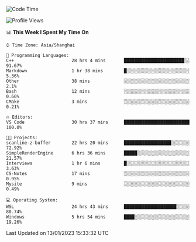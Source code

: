 <!--START_SECTION:waka-->
![Code Time](http://img.shields.io/badge/Code%20Time-586%20hrs%2041%20mins-blue)

![Profile Views](http://img.shields.io/badge/Profile%20Views-1-blue)

📊 **This Week I Spent My Time On** 

```text
⌚︎ Time Zone: Asia/Shanghai

💬 Programming Languages: 
C++                      28 hrs 4 mins       ███████████████████████░░   91.67% 
Markdown                 1 hr 38 mins        █░░░░░░░░░░░░░░░░░░░░░░░░   5.36% 
Other                    38 mins             ░░░░░░░░░░░░░░░░░░░░░░░░░   2.1% 
Bash                     12 mins             ░░░░░░░░░░░░░░░░░░░░░░░░░   0.66% 
CMake                    3 mins              ░░░░░░░░░░░░░░░░░░░░░░░░░   0.21%

🔥 Editors: 
VS Code                  30 hrs 37 mins      █████████████████████████   100.0%

🐱‍💻 Projects: 
scanline-z-buffer        22 hrs 20 mins      ██████████████████░░░░░░░   72.92% 
SimpleRenderEngine       6 hrs 36 mins       █████░░░░░░░░░░░░░░░░░░░░   21.57% 
Interviews               1 hr 6 mins         █░░░░░░░░░░░░░░░░░░░░░░░░   3.63% 
CS-Notes                 17 mins             ░░░░░░░░░░░░░░░░░░░░░░░░░   0.95% 
Mysite                   9 mins              ░░░░░░░░░░░░░░░░░░░░░░░░░   0.49%

💻 Operating System: 
WSL                      24 hrs 43 mins      ████████████████████░░░░░   80.74% 
Windows                  5 hrs 54 mins       ████░░░░░░░░░░░░░░░░░░░░░   19.26%

```


 Last Updated on 13/01/2023 15:33:32 UTC
<!--END_SECTION:waka-->